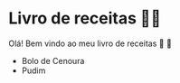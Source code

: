 # Livro de receitas :woman_cook:

Olá! Bem vindo ao meu livro de receitas :book: :cake:

- Bolo de Cenoura
- Pudim

